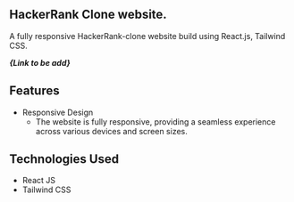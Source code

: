 ## HackerRank Clone website.

A fully responsive HackerRank-clone website build using React.js, Tailwind CSS.

**_{Link to be add}_**

## Features

- Responsive Design
  - The website is fully responsive, providing a seamless experience across various devices and screen sizes.

## Technologies Used

- React JS
- Tailwind CSS
